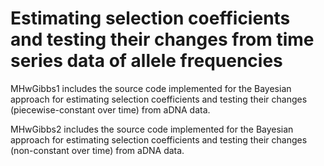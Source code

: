 # Estimating selection coefficients and testing their changes from time series data of allele frequencies

MHwGibbs1 includes the source code implemented for the Bayesian approach for estimating selection coefficients and testing their changes (piecewise-constant over time) from aDNA data.

MHwGibbs2 includes the source code implemented for the Bayesian approach for estimating selection coefficients and testing their changes (non-constant over time) from aDNA data.

